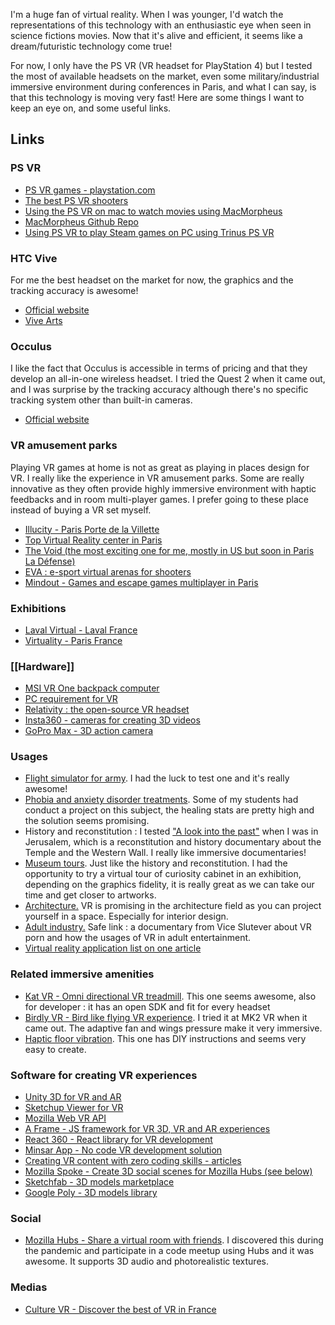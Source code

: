 I'm a huge fan of virtual reality. When I was younger, I'd watch the representations of this technology with an enthusiastic eye when seen in science fictions movies. Now that it's alive and efficient, it seems like a dream/futuristic technology come true!

For now, I only have the PS VR \(VR headset for PlayStation 4\) but I tested the most of available headsets on the market, even some military/industrial immersive environment during conferences in Paris, and what I can say, is that this technology is moving very fast! Here are some things I want to keep an eye on, and some useful links.

## Links

### PS VR

* [PS VR games - playstation.com](https://www.playstation.com/fr-fr/ps-vr/ps-vr-games/)
* [The best PS VR shooters](https://www.androidcentral.com/best-playstation-vr-shooters)
* [Using the PS VR on mac to watch movies using MacMorpheus](https://www.androidcentral.com/playstation-vr-and-your-mac-can-play-together-thanks-macmorpheus) 
* [MacMorpheus Github Repo](https://github.com/emoRaivis/MacMorpheus)
* [Using PS VR to play Steam games on PC using Trinus PS VR](https://www.windowscentral.com/how-play-steam-games-playstation-vr)

### HTC Vive

For me the best headset on the market for now, the graphics and the tracking accuracy is awesome!

* [Official website](https://www.vive.com/fr/)
* [Vive Arts](https://arts.vive.com/uk/)

### Occulus

I like the fact that Occulus is accessible in terms of pricing and that they develop an all-in-one wireless headset. I tried the Quest 2 when it came out, and I was surprise by the tracking accuracy although there's no specific tracking system other than built-in cameras.

* [Official website](https://www.oculus.com/)

### VR amusement parks

Playing VR games at home is not as great as playing in places design for VR. I really like the experience in VR amusement parks. Some are really innovative as they often provide highly immersive environment with haptic feedbacks and in room multi-player games. I prefer going to these place instead of buying a VR set myself.

* [Illucity - Paris Porte de la Villette](https://illucity.fr/)
* [Top Virtual Reality center in Paris](https://www.sortiraparis.com/arts-culture/balades/guides/168570-realite-virtuelle-le-top-des-activites-vr-a-paris)
* [The Void \(the most exciting one for me, mostly in US but soon in Paris La Défense\)](https://www.thevoid.com/)
* [EVA : e-sport virtual arenas for shooters](https://ouvrirmasalle.eva.gg/)
* [Mindout - Games and escape games multiplayer in Paris](https://mindout.fr/)

### Exhibitions

* [Laval Virtual - Laval France](https://www.laval-virtual.com/fr/accueil/)
* [Virtuality - Paris France](http://virtuality.io/)

### [[Hardware]]

* [MSI VR One backpack computer](https://mr.msi.com/Backpacks/vrone/)
* [PC requirement for VR](https://xoticpc.com/blogs/news/requirements-needed-for-computers-to-support-vr)
* [Relativity : the open-source VR headset](https://www.relativty.com/)
* [Insta360 - cameras for creating 3D videos](https://www.insta360.com/)
* [GoPro Max - 3D action camera](https://gopro.com/fr/fr/shop/cameras/max/CHDHZ-201-master.html)

### Usages

* [Flight simulator for army](https://www.youtube.com/watch?v=18rLyCEsdOQ). I had the luck to test one and it's really awesome! 
* [Phobia and anxiety disorder treatments](https://psy.c2.care/en/anxiety-disorders-virtual-reality/). Some of my students had conduct a project on this subject, the healing stats are pretty high and the solution seems promising.
* History and reconstitution : I tested ["A look into the past"](https://www.thekotel.org/en/western_wall_sites/a_look_into_the_past/) when I was in Jerusalem, which is a reconstitution and history documentary about the Temple and the Western Wall. I really like immersive documentaries!
* [Museum tours](https://www.museumnext.com/article/how-museums-are-using-virtual-reality/). Just like the history and reconstitution. I had the opportunity to try a virtual tour of curiosity cabinet in an exhibition, depending on the graphics fidelity, it is really great as we can take our time and get closer to artworks. 
* [Architecture.](https://www.sciencedirect.com/science/article/pii/S1110016819300511) VR is promising in the architecture field as you can project yourself in a space. Especially for interior design.
* [Adult industry.](https://www.vicetv.com/en_us/video/vr-porn/5c0a87b0be4077772f63c02a) Safe link : a documentary from Vice Slutever about VR porn and how the usages of VR in adult entertainment. 
* [Virtual reality application list on one article](https://virtualspeech.com/blog/vr-applications)

### Related immersive amenities

* [Kat VR - Omni directional VR treadmill](https://www.youtube.com/watch?v=vEhwLRX4m2s). This one seems awesome, also for developer : it has an open SDK and fit for every headset
* [Birdly VR - Bird like flying VR experience](https://birdlyvr.com/). I tried it at MK2 VR when it came out. The adaptive fan and wings pressure make it very immersive. 
* [Haptic floor vibration](https://www.immersive-floor.com/). This one has DIY instructions and seems very easy to create. 

### Software for creating VR experiences

* [Unity 3D for VR and AR](https://unity3d.com/unity/features/multiplatform/vr-ar)
* [Sketchup Viewer for VR](https://help.sketchup.com/en/sketchup-viewer/sketchup-viewer-vr)
* [Mozilla Web VR API](https://developer.mozilla.org/en-US/docs/Games/Techniques/3D_on_the_web/WebVR)
* [A Frame - JS framework for VR 3D, VR and AR experiences](https://aframe.io/)
* [React 360 - React library for VR development](https://facebook.github.io/react-360/)
* [Minsar App - No code VR development solution](https://www.minsar.app/)
* [Creating VR content with zero coding skills - articles](https://vrscout.com/news/creating-vr-with-zero-coding-skills/)
* [Mozilla Spoke - Create 3D social scenes for Mozilla Hubs \(see below\)](https://hubs.mozilla.com/spoke)
* [Sketchfab - 3D models marketplace](https://sketchfab.com/)
* [Google Poly - 3D models library](https://poly.google.com/)

### Social

* [Mozilla Hubs - Share a virtual room with friends](https://hubs.mozilla.com/). I discovered this during the pandemic and participate in a code meetup using Hubs and it was awesome. It supports 3D audio and photorealistic textures.

### Medias
* [Culture VR - Discover the best of VR in France](https://culturevr.fr/en/)

